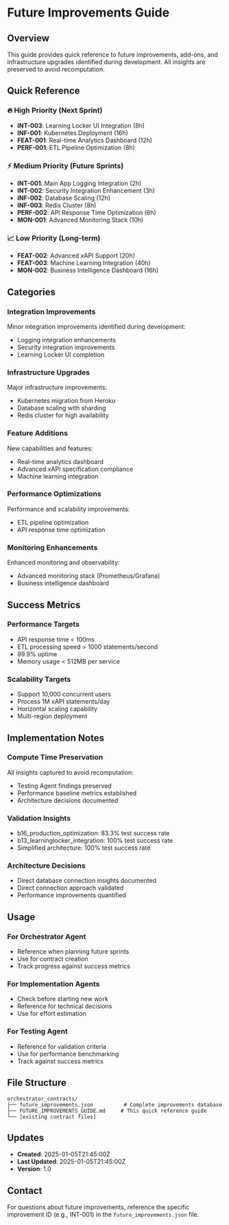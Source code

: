 # Future Improvements Guide

## Overview
This guide provides quick reference to future improvements, add-ons, and infrastructure upgrades identified during development. All insights are preserved to avoid recomputation.

## Quick Reference

### 🔥 High Priority (Next Sprint)
- **INT-003**: Learning Locker UI Integration (8h)
- **INF-001**: Kubernetes Deployment (16h) 
- **FEAT-001**: Real-time Analytics Dashboard (12h)
- **PERF-001**: ETL Pipeline Optimization (8h)

### ⚡ Medium Priority (Future Sprints)
- **INT-001**: Main App Logging Integration (2h)
- **INT-002**: Security Integration Enhancement (3h)
- **INF-002**: Database Scaling (12h)
- **INF-003**: Redis Cluster (8h)
- **PERF-002**: API Response Time Optimization (6h)
- **MON-001**: Advanced Monitoring Stack (10h)

### 📈 Low Priority (Long-term)
- **FEAT-002**: Advanced xAPI Support (20h)
- **FEAT-003**: Machine Learning Integration (40h)
- **MON-002**: Business Intelligence Dashboard (16h)

## Categories

### Integration Improvements
Minor integration improvements identified during development:
- Logging integration enhancements
- Security integration improvements
- Learning Locker UI completion

### Infrastructure Upgrades
Major infrastructure improvements:
- Kubernetes migration from Heroku
- Database scaling with sharding
- Redis cluster for high availability

### Feature Additions
New capabilities and features:
- Real-time analytics dashboard
- Advanced xAPI specification compliance
- Machine learning integration

### Performance Optimizations
Performance and scalability improvements:
- ETL pipeline optimization
- API response time optimization

### Monitoring Enhancements
Enhanced monitoring and observability:
- Advanced monitoring stack (Prometheus/Grafana)
- Business intelligence dashboard

## Success Metrics

### Performance Targets
- API response time < 100ms
- ETL processing speed > 1000 statements/second
- 99.9% uptime
- Memory usage < 512MB per service

### Scalability Targets
- Support 10,000 concurrent users
- Process 1M xAPI statements/day
- Horizontal scaling capability
- Multi-region deployment

## Implementation Notes

### Compute Time Preservation
All insights captured to avoid recomputation:
- Testing Agent findings preserved
- Performance baseline metrics established
- Architecture decisions documented

### Validation Insights
- b16_production_optimization: 83.3% test success rate
- b13_learninglocker_integration: 100% test success rate
- Simplified architecture: 100% test success rate

### Architecture Decisions
- Direct database connection insights documented
- Direct connection approach validated
- Performance improvements quantified

## Usage

### For Orchestrator Agent
- Reference when planning future sprints
- Use for contract creation
- Track progress against success metrics

### For Implementation Agents
- Check before starting new work
- Reference for technical decisions
- Use for effort estimation

### For Testing Agent
- Reference for validation criteria
- Use for performance benchmarking
- Track against success metrics

## File Structure
```
orchestrator_contracts/
├── future_improvements.json          # Complete improvements database
├── FUTURE_IMPROVEMENTS_GUIDE.md     # This quick reference guide
└── [existing contract files]
```

## Updates
- **Created**: 2025-01-05T21:45:00Z
- **Last Updated**: 2025-01-05T21:45:00Z
- **Version**: 1.0

## Contact
For questions about future improvements, reference the specific improvement ID (e.g., INT-001) in the `future_improvements.json` file. 